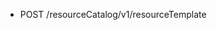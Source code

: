 <!--
    ATTENTION: This file was generated via gradle!
               Do NOT manually edit this file! Any such changes will be overwritten!
-->

* POST /resourceCatalog/v1/resourceTemplate
